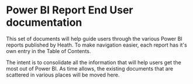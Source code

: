 # Power BI Report End User documentation

This set of documents will help guide users through the various Power BI reports published by Heath.  To make navigation easier, each report has it's own entry in the Table of Contents.

The intent is to consolidate all the information that will help users get the most out of Power BI.  As time allows, the existing documents that are scattered in various places will be moved here.
